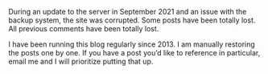 During an update to the server in September 2021 and an issue with the backup system, the site was corrupted. Some posts have been totally lost. All previous comments have been totally lost.

I have been running this blog regularly since 2013. I am manually restoring the posts one by one. If you have a post you’d like to reference in particular, email me and I will prioritize putting that up.

